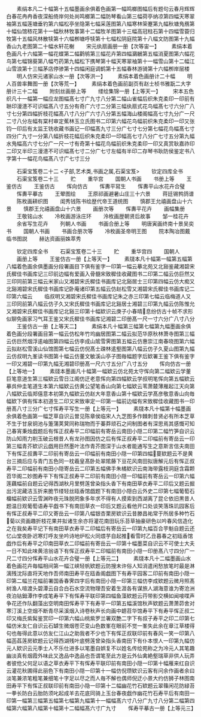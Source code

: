 <!-- { "loadSidebar": true } -->
　　素绢本凡二十幅第十五幅墨画余俱着色画第一幅鸣榔图幅后有题句云春月辉辉白春花冉冉香夜深船倚岸何处尚鸣榔第二幅防琴看山第三幅荷亭纳凉第四幅天寒翠袖第五幅莲塘垂钓第六幅松亭坐隐第七幅采莲图第八幅寒林筞蹇第九幅秋塘鳬鴈第十幅仙馆秾花第十一幅秋林牧事第十二幅牧羊图第十三幅高冠柱石第十四幅雪蓑归牧第十五幅风林散犊第十六幅栁塘呼犊第十七幅松阴庭院第十八幅文防图第十九幅香山九老图第二十幅水轩花榭
　　宋元纨扇画册一册【次等宙一】
　　素绢本着色画凡十六幅第一幅花蝶第二幅鹳鸲第三幅花卉第四幅鸂鶒第五幅消夏图第六幅花鸟第七幅锦葵第八幅芍药第九幅松下携琴第十幅天寒翠袖第十一幅雪山第十二幅江山雪浪第十三幅茅店停骖第十四幅闲庭调鹤第十五幅春林游骑第十六幅栁岸层楼
　　明人仿宋元诸家山水一册【次等洪一】
　　素绢本着色画册计二十幅
　　明人百兽率舞图一册【次等荒一】
　　素绢本着色画前副页有赵士桢书雅翫二大字册计三十二幅
　　附刻丝画册上等
　　缕绘集锦一册【上等天一】
　　宋本五色织凡十一幅第一幅应龙图幅髙七寸广九寸八分第二幅山雀幅后织朱克柔印一印前有聮印漫漶不可识幅髙八寸五分有奇广六寸二分第三幅纨扇式花鸟幅髙七寸六分广八寸七分第四幅折枝花幅髙八寸八分广六寸八分第五幅海山楼阁幅高七寸九分广一尺二寸八分左幅有棠村审定蕉林玉立氏图书二印第六幅花鸟幅前织朱克柔印一印又张钧一印后有太监王铣收藏书画记一印幅髙九寸三分广七寸七分第七幅花鸟幅髙七寸四分广九寸一分第八幅折枝花幅后织朱克柔印一印幅高七寸八分广七寸五分第九幅水鳬幅高六寸七分广一尺一寸有奇第十幅花鸟幅前织朱克柔印一印又真赏耿嘉祚印二印又半印三漫漶不可识幅髙七寸二分广七寸左幅有半印二存琴书耿防侯鉴定书八字第十一幅花鸟幅髙八寸广七寸三分




　　石渠宝笈卷二十二
<子部,艺术类,书画之属,石渠宝笈>
　　钦定四库全书
　　石渠宝笈卷二十三
　　贮
　　重华宫
　　国朝人书画
　　书册上等
　　王鉴仿古
　　王鉴仿古
　　恽向仿古
　　恽夀平冩生
　　恽夀平山水花卉合璧
　　恽夀平摹古
　　王翚图绘
　　王原祁画避暑山庄三十六景
　　蒋廷锡鹁鸽谱
　　陈枚画耕织图
　　闺秀钱陈书绘歴代帝王道统图
　　慎郡王允禧画盘山十六景
　　慎郡王允禧画盘山十六景
　　画册次等
　　恽夀平花卉
　　画幅集册
　　王敬铭山水
　　冷枚画游泳庄环
　　泠枚画歴朝贤后故事
　　邹一桂花卉
　　余省写生花卉
　　列朝人书画
　　书画合册上等
　　明唐寅画终南十景吴奕书
　　国朝人书画
　　书画合册次等
　　冷枚画圣帝明王图
　　院本陶冶图戴临书图説
　　赫达资画丽姝萃秀













　　钦定四库全书
　　石渠宝笈卷二十三
　　贮
　　重华宫四
　　国朝人
　　画册上等
　　王鉴仿古一册【上等天一】
　　素牋本凡十幅第一幅第五幅第八幅着色画余俱墨画分段署画目下俱有鉴字一印第一幅云摹北苑又北谿鉴藏湘碧宋氏穉佳书画库记三印前边幅有爱画入骨髓宋致穉佳收藏图书二印第二幅云仿巨然又三印同前第三幅云米家山又湘碧宋氏穉佳书画库记北谿居士三印第四幅云仿大痴又北谿湘碧宋氏穉佳书画库记卧庵诸印第五幅云仿赵松雪又湘碧宋氏穉佳书画库记二印第六幅云
　　临叔明又湘碧宋氏穉佳书画库记朱之赤三印第七幅云临梅道人又三印同前第八幅云仿子久又宋氏穉佳书画库记北谿居士湘碧三印第九幅云仿陈惟允又湘碧宋氏穉佳书画库记北谿三印第十幅欵识云庚子小春晴息纷仿古十帧不求形似聊免画家习气耳王鉴又宋氏穉佳书画库记湘碧二印册髙一尺一寸六分广八寸八分
　　王鉴仿古一册【上等天二】
　　素绢本凡十幅第三幅第七幅第九幅墨画余俱着色画分段署画目第一幅云仿松年竹坞幽居图第二幅云拟范华原秋林萧寺图第三幅云仿巨然烟浮逺岫图第四幅云仿李成山隂雪霁图第五幅云仿惠崇江南春晓图第六幅云拟赵松雪溪山仙馆图第七幅云仿倪髙士疎林逺壑图第八幅云仿子久夏山图第九幅云仿叔明九峯读书图第十幅云仿董文敏溪山亭子图毎幅题字后欵署王鉴下俱有鉴字一印又湘碧一印第九幅无湘碧印册髙一尺六寸五分广八寸五分
　　恽向仿古一册【上等地一】
　　素牋本墨画凡十幅第一幅欵云仿北苑太守恽向第二幅欵云学董巨笔意道生第三幅欵云雪日江阁仿迂老意恽向第四幅欵云学叔明笔恽向第五幅欵云摹呉仲圭笔道生本第六幅欵云仿黄公望笔香山向第七幅欵云苇萧樷薄雁起江天向第八幅欵云临郑僖意本初第九幅欵云仿赵大年意香山第十幅欵云学髙彦敬意香山向毎幅欵下俱有恽本初道生二印又宋致审定一印第一幅前边幅有宋致穉佳收藏图书一印册髙八寸三分广七寸恽寿平写生一册【上等元一】
　　素牋本凡十幅第十幅墨画余俱着色画第一幅芝草自识云曽见陈章侯临宋人九芝图多作棘刺昔贤必有所本芝草不生于甘泉铜池与箑蒲荚蓂同称瑞物而于蓁莽顽石之间制图者有深思焉其感慨可知己春宵秉烛戯题后有恽正叔寿平二印幅前有寄岳云南田小隠二印第二幅竹笋自识云防山知雨力削玉破云根昔人有龙孙图因仿之后有恽正叔寿平二印幅前有寄岳云一印第三幅青芥欵识云戯用巨然墨叶法作青芥图深于山水者能通写生之意斯言信夫南田下有恽正叔夀平二印前有寄岳云一印幅前有南田小隠一印第四幅蔓欵题云不是黄台三摘后应与青门五色同一枕羲皇髙卧处翠隂藤下豆花风南田拟唐解元后有恽正叔寿平二印幅前有南田小隠寄岳云二印第五幅佛手朱橘欵识云南海带露枝洞庭含霜颗苕华阁二妙图寿平下有恽正叔寿平二印前有南田小隠一印幅前有寄岳云一印第六幅莲藕幅前自题云记得西湖秋月里劈莲曾染指头香下有南田草衣寿平二印后又题云掘出污泥藏洁玉折来脆节缕轻丝瓯香馆戯题下有南田小隠白云外史二印第七幅葡萄石橊幅前欵识云雪渊昨夜元珠脱罔象多年求不得有人摸索到西湖离了昆仑依旧黒昔人题温日观葡萄语寿平戯书下有南田草衣一印后又题云看他开口处谈笑落珠玑园客后有恽正叔寿平二印又寄岳云一印第八幅银杏栗房欵识云昔滕昌祐常于所居多种竹石菊以资画趣折枝花果并拟诸生余亦将灌花南田玩乐苔草抽豪研色以吟春风信造化之在我矣寿平记下有南田草衣寿平二印幅后有寄岳云一印第九幅百合芋魁自题云还忆山堂夜卧迟寒灯呼友坐吟诗地炉松火同煨芋自起推看雪时乙丑暮春之初瓯香馆戯作后有寿平之印南田草衣二印幅前有寄岳云一印第十幅墨菜自识云不可使士大夫一日不知此味黄涪翁语下有恽正叔寿平二印幅前有南田小隠一印册髙八寸四分广一尺二寸四分恽寿平山水花卉合璧一册【上等元二】
　　素牋本凡十二幅墨画山水着色画花卉毎幅相间第一幅江峡轻帆欵题云防搜未许俗人知消遣闲愁放笔时最是淋漓残沈际直将天地作吾师南田寿平在瓯香阁戯图下有寿平园客二印前有南田小隠一印第二幅兰花幅前署国香春霁四字后有南田小隠一印第三幅仿李成欵题云微月照髙树渔人喧渡头碧潭云自合白石水空流物理吾安着生涯各有谋旅人湖海意谁为寄沧洲夜泊钴鉧潭作李成笔寿平下有恽寿平联印第四幅鱼藻欵题云荇带影交横如闻唼喋声争花还作队翻藻出空明南田恽寿平下有寿平一印第五幅溪馆秋声欵题云萧萧茆舍对寒汀溪上空烟不断青尽采溪烟入诗卷秋声长向画中聼苕华馆寿平下有寿平恽正叔二印又梅氏紫髯鉴赏印一印第六幅山桃紫罗兰署双艶二字下有叔子寿平之印二印第七幅仿米友仁自识云石罅生微烟苍茫变山色数峯在眼前不觉一峯失此余在章江草楼得句也毎得此意以仿友仁江山之助我者不少也下有恽正叔联印前有春风一笑一印第八幅菡萏莲房欵题云记得西湖残叶底劈莲曾染指头香南田下有仆本恨人一印第九幅仿元人欵识云元季士人不乐仕进多以笔墨自娯复不以姓名传绘苑称之为冷元人其笔趣幽淡真有烟霞外味此又逸品中逸品也吾谓笔至此方是云外仙禽絶壑瑞草非供人玩弄者彼伧父何足以语之草衣寿平下有恽寿平联印前有南田小隠一印第十幅雁来红自识云灌花秋圃得此丽色下有南田小隠一印第十一幅仿倪瓒欵识云客有问余作画者余曰淡笔兼浓笔粗笔兼细笔十字足以尽之而人毎不解也偶师倪迂小景大约仿狮子林图南田寿平下有恽正叔联印前有南田小隐一印第十二幅幽花竹石欵题云翠篠闲花防緑苔一拳长防白云胎防须叱起成羊去花底同骑上玉台春夜戯作幽花竹石寿平后有南田一印第一幅第三幅第五幅第七幅第九幅第十一幅幅髙六寸八分广九寸八分第二幅第四幅第六幅第八幅第十幅第十二幅幅髙六寸广九寸
　　恽寿平摹古一册【上等元三】
